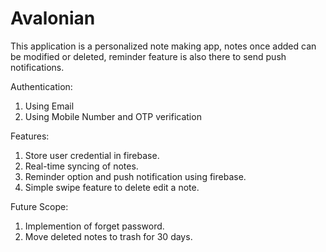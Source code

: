 # Avalonian

This application is a personalized note making app, notes once added can be modified or deleted, reminder feature is also there to send push notifications.

Authentication:
1. Using Email
2. Using Mobile Number and OTP verification

Features: 
1. Store user credential in firebase.
2. Real-time syncing of notes.
3. Reminder option and push notification using firebase.
4. Simple swipe feature to delete edit a note.

Future Scope:
1. Implemention of forget password.
2. Move deleted notes to trash for 30 days.
